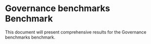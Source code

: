 # Governance benchmarks Benchmark

This document will present comprehensive results for the Governance benchmarks benchmark.
